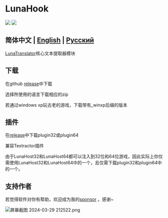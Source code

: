 # LunaHook

<p align="left">
    <a href="./LICENSE"><img src="https://img.shields.io/github/license/test123456654321/LunaHook"></a>
    <a href="https://github.com/test123456654321/LunaHook/releases"><img src="https://img.shields.io/github/v/release/test123456654321/LunaHook?color=ffa"></a>
</p>

## 简体中文 | [English](README.md) | [Русский](README_ru.md) 

[LunaTranslator](https://github.com/test123456654321/LunaTranslator)核心文本提取器模块

## 下载

在github [release](https://github.com/test123456654321/LunaHook/releases)中下载

选择所使用的语言下载相应的zip

若通过windows xp玩古老的游戏，下载带有_winxp后缀的版本

## 插件

在[release](https://github.com/test123456654321/LunaHook/releases)中下载plugin32或plugin64

兼容Textractor插件

由于LunaHost32和LunaHost64都可以注入到32位和64位游戏，因此实际上你仅需使用LunaHost32和LunaHost64中的一个，且仅需下载plugin32和plugin64中的一个。

## 支持作者

若觉得软件对你有帮助，欢迎成为我的[sponsor](https://patreon.com/HIllya51) <!--或请我一杯[咖啡](https://ko-fi.com/HIllya51)-->。感谢~

<img src="https://p.inari.site/guest/24-04/21/6624ee26d3093.png" alt="屏幕截图 2024-03-29 212522.png" title="屏幕截图 2024-03-29 212522.png" />
